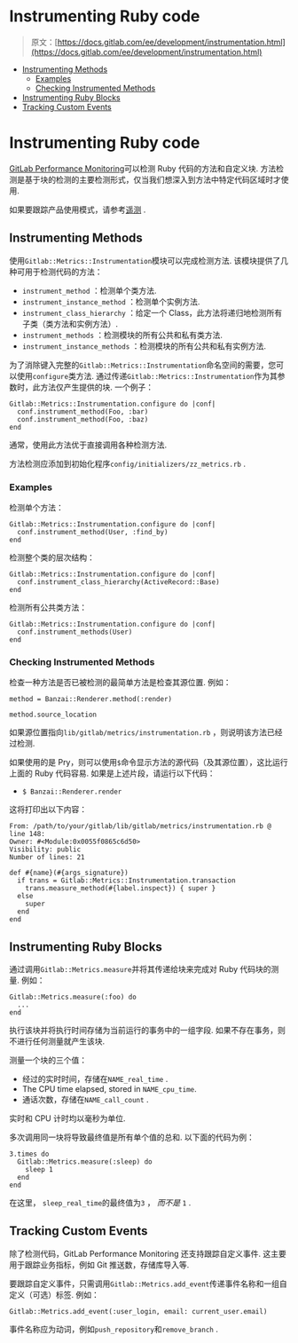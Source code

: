 # Instrumenting Ruby code

> 原文：[https://docs.gitlab.com/ee/development/instrumentation.html](https://docs.gitlab.com/ee/development/instrumentation.html)

*   [Instrumenting Methods](#instrumenting-methods)
    *   [Examples](#examples)
    *   [Checking Instrumented Methods](#checking-instrumented-methods)
*   [Instrumenting Ruby Blocks](#instrumenting-ruby-blocks)
*   [Tracking Custom Events](#tracking-custom-events)

# Instrumenting Ruby code[](#instrumenting-ruby-code "Permalink")

[GitLab Performance Monitoring](../administration/monitoring/performance/index.html)可以检测 Ruby 代码的方法和自定义块. 方法检测是基于块的检测的主要检测形式，仅当我们想深入到方法中特定代码区域时才使用.

如果要跟踪产品使用模式，请参考[遥测](telemetry/index.html) .

## Instrumenting Methods[](#instrumenting-methods "Permalink")

使用`Gitlab::Metrics::Instrumentation`模块可以完成检测方法. 该模块提供了几种可用于检测代码的方法：

*   `instrument_method` ：检测单个类方法.
*   `instrument_instance_method` ：检测单个实例方法.
*   `instrument_class_hierarchy` ：给定一个 Class，此方法将递归地检测所有子类（类方法和实例方法）.
*   `instrument_methods` ：检测模块的所有公共和私有类方法.
*   `instrument_instance_methods` ：检测模块的所有公共和私有实例方法.

为了消除键入完整的`Gitlab::Metrics::Instrumentation`命名空间的需要，您可以使用`configure`类方法. 通过传递`Gitlab::Metrics::Instrumentation`作为其参数时，此方法仅产生提供的块. 一个例子：

```
Gitlab::Metrics::Instrumentation.configure do |conf|
  conf.instrument_method(Foo, :bar)
  conf.instrument_method(Foo, :baz)
end 
```

通常，使用此方法优于直接调用各种检测方法.

方法检测应添加到初始化程序`config/initializers/zz_metrics.rb` .

### Examples[](#examples "Permalink")

检测单个方法：

```
Gitlab::Metrics::Instrumentation.configure do |conf|
  conf.instrument_method(User, :find_by)
end 
```

检测整个类的层次结构：

```
Gitlab::Metrics::Instrumentation.configure do |conf|
  conf.instrument_class_hierarchy(ActiveRecord::Base)
end 
```

检测所有公共类方法：

```
Gitlab::Metrics::Instrumentation.configure do |conf|
  conf.instrument_methods(User)
end 
```

### Checking Instrumented Methods[](#checking-instrumented-methods "Permalink")

检查一种方法是否已被检测的最简单方法是检查其源位置. 例如：

```
method = Banzai::Renderer.method(:render)

method.source_location 
```

如果源位置指向`lib/gitlab/metrics/instrumentation.rb` ，则说明该方法已经过检测.

如果使用的是 Pry，则可以使用`$`命令显示方法的源代码（及其源位置），这比运行上面的 Ruby 代码容易. 如果是上述片段，请运行以下代码：

*   `$ Banzai::Renderer.render`

这将打印出以下内容：

```
From: /path/to/your/gitlab/lib/gitlab/metrics/instrumentation.rb @ line 148:
Owner: #<Module:0x0055f0865c6d50>
Visibility: public
Number of lines: 21

def #{name}(#{args_signature})
  if trans = Gitlab::Metrics::Instrumentation.transaction
    trans.measure_method(#{label.inspect}) { super }
  else
    super
  end
end 
```

## Instrumenting Ruby Blocks[](#instrumenting-ruby-blocks "Permalink")

通过调用`Gitlab::Metrics.measure`并将其传递给块来完成对 Ruby 代码块的测量. 例如：

```
Gitlab::Metrics.measure(:foo) do
  ...
end 
```

执行该块并将执行时间存储为当前运行的事务中的一组字段. 如果不存在事务，则不进行任何测量就产生该块.

测量一个块的三个值：

*   经过的实时时间，存储在`NAME_real_time` .
*   The CPU time elapsed, stored in `NAME_cpu_time`.
*   通话次数，存储在`NAME_call_count` .

实时和 CPU 计时均以毫秒为单位.

多次调用同一块将导致最终值是所有单个值的总和. 以下面的代码为例：

```
3.times do
  Gitlab::Metrics.measure(:sleep) do
    sleep 1
  end
end 
```

在这里， `sleep_real_time`的最终值为`3` ， *而不是* `1` .

## Tracking Custom Events[](#tracking-custom-events "Permalink")

除了检测代码，GitLab Performance Monitoring 还支持跟踪自定义事件. 这主要用于跟踪业务指标，例如 Git 推送数，存储库导入等.

要跟踪自定义事件，只需调用`Gitlab::Metrics.add_event`传递事件名称和一组自定义（可选）标签. 例如：

```
Gitlab::Metrics.add_event(:user_login, email: current_user.email) 
```

事件名称应为动词，例如`push_repository`和`remove_branch` .